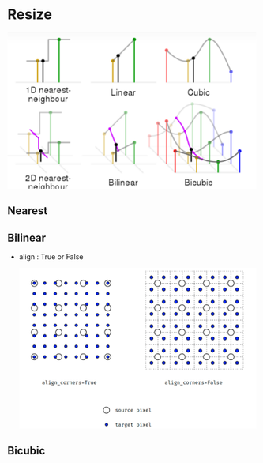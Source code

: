 # Resize

![image-20220825163428620](resize.assets/image-20220825163428620.png)





## Nearest



## Bilinear

- align : True or False

  ![image-20220825163931812](resize.assets/image-20220825163931812.png)





## Bicubic


